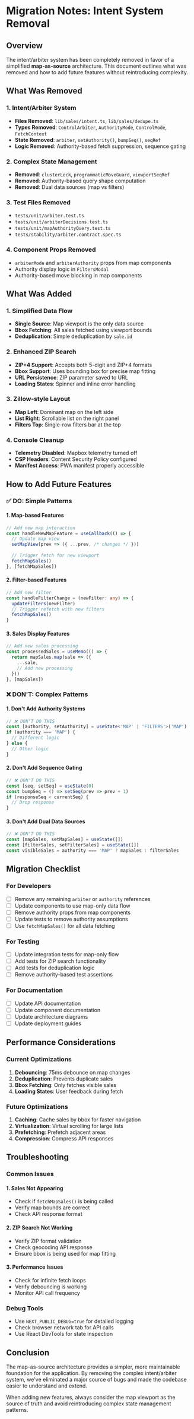 # Migration Notes: Intent System Removal

## Overview

The intent/arbiter system has been completely removed in favor of a simplified **map-as-source** architecture. This document outlines what was removed and how to add future features without reintroducing complexity.

## What Was Removed

### 1. Intent/Arbiter System
- **Files Removed**: `lib/sales/intent.ts`, `lib/sales/dedupe.ts`
- **Types Removed**: `ControlArbiter`, `AuthorityMode`, `ControlMode`, `FetchContext`
- **State Removed**: `arbiter`, `setAuthority()`, `bumpSeq()`, `seqRef`
- **Logic Removed**: Authority-based fetch suppression, sequence gating

### 2. Complex State Management
- **Removed**: `clusterLock`, `programmaticMoveGuard`, `viewportSeqRef`
- **Removed**: Authority-based query shape computation
- **Removed**: Dual data sources (map vs filters)

### 3. Test Files Removed
- `tests/unit/arbiter.test.ts`
- `tests/unit/arbiterDecisions.test.ts`
- `tests/unit/mapAuthorityQuery.test.ts`
- `tests/stability/arbiter.contract.spec.ts`

### 4. Component Props Removed
- `arbiterMode` and `arbiterAuthority` props from map components
- Authority display logic in `FiltersModal`
- Authority-based move blocking in map components

## What Was Added

### 1. Simplified Data Flow
- **Single Source**: Map viewport is the only data source
- **Bbox Fetching**: All sales fetched using viewport bounds
- **Deduplication**: Simple deduplication by `sale.id`

### 2. Enhanced ZIP Search
- **ZIP+4 Support**: Accepts both 5-digit and ZIP+4 formats
- **Bbox Support**: Uses bounding box for precise map fitting
- **URL Persistence**: ZIP parameter saved to URL
- **Loading States**: Spinner and inline error handling

### 3. Zillow-style Layout
- **Map Left**: Dominant map on the left side
- **List Right**: Scrollable list on the right panel
- **Filters Top**: Single-row filters bar at the top

### 4. Console Cleanup
- **Telemetry Disabled**: Mapbox telemetry turned off
- **CSP Headers**: Content Security Policy configured
- **Manifest Access**: PWA manifest properly accessible

## How to Add Future Features

### ✅ DO: Simple Patterns

#### 1. Map-based Features
```typescript
// Add new map interaction
const handleNewMapFeature = useCallback(() => {
  // Update map view
  setMapView(prev => ({ ...prev, /* changes */ }))
  
  // Trigger fetch for new viewport
  fetchMapSales()
}, [fetchMapSales])
```

#### 2. Filter-based Features
```typescript
// Add new filter
const handleFilterChange = (newFilter: any) => {
  updateFilters(newFilter)
  // Trigger refetch with new filters
  fetchMapSales()
}
```

#### 3. Sales Display Features
```typescript
// Add new sales processing
const processedSales = useMemo(() => {
  return mapSales.map(sale => ({
    ...sale,
    // Add new processing
  }))
}, [mapSales])
```

### ❌ DON'T: Complex Patterns

#### 1. Don't Add Authority Systems
```typescript
// ❌ DON'T DO THIS
const [authority, setAuthority] = useState<'MAP' | 'FILTERS'>('MAP')
if (authority === 'MAP') {
  // Different logic
} else {
  // Other logic
}
```

#### 2. Don't Add Sequence Gating
```typescript
// ❌ DON'T DO THIS
const [seq, setSeq] = useState(0)
const bumpSeq = () => setSeq(prev => prev + 1)
if (responseSeq < currentSeq) {
  // Drop response
}
```

#### 3. Don't Add Dual Data Sources
```typescript
// ❌ DON'T DO THIS
const [mapSales, setMapSales] = useState([])
const [filterSales, setFilterSales] = useState([])
const visibleSales = authority === 'MAP' ? mapSales : filterSales
```

## Migration Checklist

### For Developers
- [ ] Remove any remaining `arbiter` or `authority` references
- [ ] Update components to use map-only data flow
- [ ] Remove authority props from map components
- [ ] Update tests to remove authority assumptions
- [ ] Use `fetchMapSales()` for all data fetching

### For Testing
- [ ] Update integration tests for map-only flow
- [ ] Add tests for ZIP search functionality
- [ ] Add tests for deduplication logic
- [ ] Remove authority-based test assertions

### For Documentation
- [ ] Update API documentation
- [ ] Update component documentation
- [ ] Update architecture diagrams
- [ ] Update deployment guides

## Performance Considerations

### Current Optimizations
1. **Debouncing**: 75ms debounce on map changes
2. **Deduplication**: Prevents duplicate sales
3. **Bbox Fetching**: Only fetches visible sales
4. **Loading States**: User feedback during fetch

### Future Optimizations
1. **Caching**: Cache sales by bbox for faster navigation
2. **Virtualization**: Virtual scrolling for large lists
3. **Prefetching**: Prefetch adjacent areas
4. **Compression**: Compress API responses

## Troubleshooting

### Common Issues

#### 1. Sales Not Appearing
- Check if `fetchMapSales()` is being called
- Verify map bounds are correct
- Check API response format

#### 2. ZIP Search Not Working
- Verify ZIP format validation
- Check geocoding API response
- Ensure bbox is being used for map fitting

#### 3. Performance Issues
- Check for infinite fetch loops
- Verify debouncing is working
- Monitor API call frequency

### Debug Tools
- Use `NEXT_PUBLIC_DEBUG=true` for detailed logging
- Check browser network tab for API calls
- Use React DevTools for state inspection

## Conclusion

The map-as-source architecture provides a simpler, more maintainable foundation for the application. By removing the complex intent/arbiter system, we've eliminated a major source of bugs and made the codebase easier to understand and extend.

When adding new features, always consider the map viewport as the source of truth and avoid reintroducing complex state management patterns.
